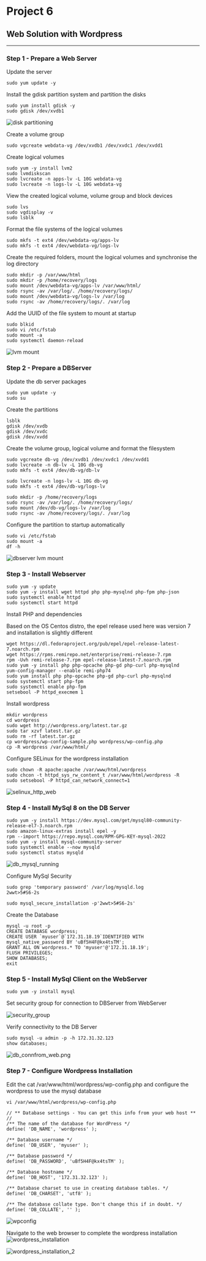 # Project 6

## Web Solution with Wordpress
---
### Step 1 - Prepare a Web Server

Update the server
```
sudo yum update -y
```

Install the gdisk partition system and partition the disks
```
sudo yum install gdisk -y
sudo gdisk /dev/xvdb1
```
![disk partitioning](screenshots/disk_partitioning.png "disk_partitioning")


Create a volume group
```
sudo vgcreate webdata-vg /dev/xvdb1 /dev/xvdc1 /dev/xvdd1
```

Create logical volumes
```
sudo yum -y install lvm2
sudo lvmdiskscan
sudo lvcreate -n apps-lv -L 10G webdata-vg
sudo lvcreate -n logs-lv -L 10G webdata-vg
```
View the created logical volume, volume group and block devices
```
sudo lvs
sudo vgdisplay -v 
sudo lsblk 
```

Format the file systems of the logical volumes
```
sudo mkfs -t ext4 /dev/webdata-vg/apps-lv
sudo mkfs -t ext4 /dev/webdata-vg/logs-lv
```

Create the required folders, mount the logical volumes and synchronise the log directory

```
sudo mkdir -p /var/www/html
sudo mkdir -p /home/recovery/logs
sudo mount /dev/webdata-vg/apps-lv /var/www/html/
sudo rsync -av /var/log/. /home/recovery/logs/
sudo mount /dev/webdata-vg/logs-lv /var/log
sudo rsync -av /home/recovery/logs/. /var/log
```

Add the UUID of the file system to mount at startup
```
sudo blkid
sudo vi /etc/fstab
sudo mount -a
sudo systemctl daemon-reload
```
![lvm mount](screenshots/lvm_mount.png "lvm mount")


### Step 2 - Prepare a DBServer

Update the db server packages
```
sudo yum update -y
sudo su
```

Create the partitions
```
lsblk
gdisk /dev/xvdb
gdisk /dev/xvdc
gdisk /dev/xvdd
```

Create the volume group, logical volume and format the filesystem
```
sudo vgcreate db-vg /dev/xvdb1 /dev/xvdc1 /dev/xvdd1
sudo lvcreate -n db-lv -L 10G db-vg
sudo mkfs -t ext4 /dev/db-vg/db-lv

sudo lvcreate -n logs-lv -L 10G db-vg
sudo mkfs -t ext4 /dev/db-vg/logs-lv

sudo mkdir -p /home/recovery/logs
sudo rsync -av /var/log/. /home/recovery/logs/
sudo mount /dev/db-vg/logs-lv /var/log
sudo rsync -av /home/recovery/logs/. /var/log

```
Configure the partition to startup automatically
```
sudo vi /etc/fstab
sudo mount -a
df -h
```
![dbserver lvm mount](screenshots/lvm_mount_dbserver.png "dbserver lvm mount")


### Step 3 - Install Webserver
```
sudo yum -y update
sudo yum -y install wget httpd php php-mysqlnd php-fpm php-json
sudo systemctl enable httpd
sudo systemctl start httpd
```
Install PHP and dependencies

Based on the OS Centos distro, the epel release used here was version 7 and installation is slightly different

```
wget https://dl.fedoraproject.org/pub/epel/epel-release-latest-7.noarch.rpm
wget https://rpms.remirepo.net/enterprise/remi-release-7.rpm
rpm -Uvh remi-release-7.rpm epel-release-latest-7.noarch.rpm
sudo yum -y install php php-opcache php-gd php-curl php-mysqlnd
yum-config-manager --enable remi-php74
sudo yum install php php-opcache php-gd php-curl php-mysqlnd
sudo systemctl start php-fpm
sudo systemctl enable php-fpm
setsebool -P httpd_execmem 1
```

Install wordpress
```
mkdir wordpress
cd wordpress
sudo wget http://wordpress.org/latest.tar.gz
sudo tar xzvf latest.tar.gz
sudo rm -rf latest.tar.gz
cp wordpress/wp-config-sample.php wordpress/wp-config.php
cp -R wordpress /var/www/html/
```

Configure SELinux for the wordpress installation
```
sudo chown -R apache:apache /var/www/html/wordpress
sudo chcon -t httpd_sys_rw_content_t /var/www/html/wordpress -R
sudo setsebool -P httpd_can_network_connect=1
```
![selinux_http_web](screenshots/selinux_http_web.png "selinux_http_web")


### Step 4 - Install MySql 8 on the DB Server
```
sudo yum -y install https://dev.mysql.com/get/mysql80-community-release-el7-3.noarch.rpm
sudo amazon-linux-extras install epel -y
rpm --import https://repo.mysql.com/RPM-GPG-KEY-mysql-2022
sudo yum -y install mysql-community-server
sudo systemctl enable --now mysqld
sudo systemctl status mysqld
```
![db_mysql_running](screenshots/db_mysql_running.png "db_mysql_running")


Configure MySql Security
```
sudo grep 'temporary password' /var/log/mysqld.log
2wwt>5#S6-2s

sudo mysql_secure_installation -p'2wwt>5#S6-2s'
```

Create the Database

```
mysql -u root -p
CREATE DATABASE wordpress;
CREATE USER `myuser`@`172.31.18.19`IDENTIFIED WITH mysql_native_password BY 'uBf5H4F@kx4tsTM';
GRANT ALL ON wordpress.* TO 'myuser'@'172.31.18.19';
FLUSH PRIVILEGES;
SHOW DATABASES;
exit
```

### Step 5 - Install MySql Client on the WebServer
```
sudo yum -y install mysql
```
Set security group for connection to DBServer from WebServer

![security_group](screenshots/sg.png "security_group.png")

Verify connectivity to the DB Server
```
sudo mysql -u admin -p -h 172.31.32.123
show databases;
```
![db_connfrom_web.png](screenshots/db_connfrom_web.png "db_connfrom_web.png")

### Step 7 - Configure Wordpress Installation

Edit the cat /var/www/html/wordpress/wp-config.php and configure the wordpress to use the mysql database
```
vi /var/www/html/wordpress/wp-config.php

// ** Database settings - You can get this info from your web host ** //
/** The name of the database for WordPress */
define( 'DB_NAME', 'wordpress' );

/** Database username */
define( 'DB_USER', 'myuser' );

/** Database password */
define( 'DB_PASSWORD', 'uBf5H4F@kx4tsTM' );

/** Database hostname */
define( 'DB_HOST', '172.31.32.123' );

/** Database charset to use in creating database tables. */
define( 'DB_CHARSET', 'utf8' );

/** The database collate type. Don't change this if in doubt. */
define( 'DB_COLLATE', '' );
```
![wpconfig](screenshots/wpconfig.png "wpconfig.png")

Navigate to the web browser to complete the wordpress installation
![wordpress_installation](screenshots/wordpress_after_resolve.png "wordpress_installation.png")

![wordpress_installation_2](screenshots/wordpress_after_resolve3.png "wordpress_installation_2.png")